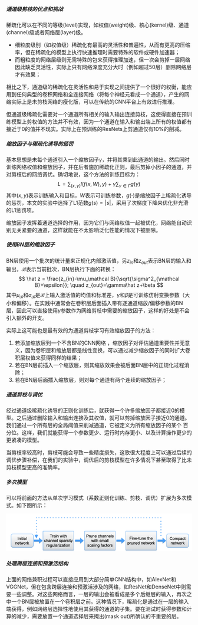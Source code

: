 ##### 通道级剪枝的优点和挑战

稀疏化可以在不同的等级(level)实现，如权值(weight)级、核心(kernel)级、通道(channel)级或者网络层(layer)级。

- 细粒度级别（如权值级）稀疏化有最高的灵活性和普遍性，从而有更高的压缩率，但在稀疏化的模型上执行快速推理时需要特殊的软件或硬件加速器；
- 而粗粒度的网络层级则无需特殊的包来获得推理加速，但一次会剪掉一层网络因此缺乏灵活性，实际上只有网络深度充分大时（例如超过50层）删除网络层才有效果；

相比之下，通道级的稀疏化在灵活性和易于实现之间提供了一个很好的权衡，能应用到任何典型的卷积网络和全连接网络（将每个神经元看成一个通道），产生的网络实际上是未剪枝网络的瘦化版，可以在传统的CNN平台上有效进行推理。

但通道级稀疏化需要对一个通道所有相关的输入输出连接剪枝，这使得直接在预训练模型上剪权值的方法并不有效，因为一个通道在输入和输出端上所有的权值都有接近于0的值并不现实。实际上在预训练的ResNets上剪通道仅有10%的削减。

##### 缩放因子与稀疏化诱导的惩罚

基本思想是未每个通道引入一个缩放因子$\gamma$，并将其乘到此通道的输出。然后同时训练网络权值和缩放因子，并在后者施加稀疏化正则，最后剪掉小因子的通道，并对剪枝后的网络调优。确切地说，这个方法的训练目标为：
$$
L = \sum_{(x,y)} l\left( f(x,W), y \right) + \gamma\sum_{\gamma\in\Gamma} g(\gamma)
$$
其中$(x,y)$表示训练输入和目标，$W$表示可训练参数，$g(\cdot)$是缩放因子上稀疏化诱导的惩罚，本文的实验中选择了L1范数$g(s)=|s|$，采用了次梯度下降来优化非光滑的L1惩罚项。

缩放因子发挥着通道选择的作用，因为它们与网络权值一起被优化，网络能自动识别无关紧要的通道，这样就能在不太影响泛化性能的情况下被删除。

##### 使用BN层的缩放因子

BN层使用一个批次的统计量来正规化内部激活值，另$z_{in}$和$z_{out}$表示BN层的输入和输出，$\mathcal B$表示当前批次，BN层执行下面的转换：
$$
\hat z = \frac{z_{in}-\mu_\mathcal B}{\sqrt{\sigma^2_{\mathcal B}+\epsilon}}; \quad z_{out}=\gamma\hat z+\beta
$$
其中$\mu_{\mathcal B}$和$\sigma_{\mathcal B}$是$\mathcal B$上输入激活值的均值和标准差，$\gamma$和$\beta$是可训练仿射变换参数（大小和偏移）。在实践中通常会在卷积层后面插入带有逐通道缩放/偏移参数的BN层，因此可以直接使用$\gamma$参数作为网络剪枝中需要的缩放因子，这样的好处是不会引入额外的开支。

实际上这可能也是最有效的为通道剪枝学习有效缩放因子的方法：

1. 若添加缩放层到一个不含BN的CNN网络 ，缩放因子对评估通道重要性并无意义，因为卷积层和缩放层都是线性变换，可以通过减少缩放因子的同时扩大卷积层权值来获得同样的结果；
2. 若在BN层前插入一个缩放层，则其缩放效果会被后面BN层中的正规化过程消除；
3. 若在BN层后面插入缩放层，则对每个通道有两个连续的缩放因子；

##### 通道剪枝与调优

经过通道级稀疏化诱导的正则化训练后，就获得一个许多缩放因子都接近0的模型。之后通过删除输入和输出连接及其权值，就可以剪掉缩放因子接近0的通道。我们通过一个所有层的全局阈值来削减通道，它被定义为所有缩放因子的某个 百分位。这样，我们就能获得一个参数更少、运行时内存更小、以及计算操作更少的更紧凑的模型。

当剪枝率较高时，剪枝可能会导致一些精度损失，这歌很大程度上可以通过后续的调优步骤补偿，在我们的实验中，调优后的剪枝模型在许多情况下甚至取得了比未剪枝模型更高的准确率。

##### 多次模型

可以将前面的方法从单次学习模式（系数正则化训练、剪枝、调优）扩展为多次模式。如下图所示：

<img src='multi-pass.png' />

##### 处理跨层连接和预激活结构

上面的网络兼职过程可以直接应用到大部分简单CNN结构中，如AlexNet和VGGNet，但在包含跨层连接和预激活涉及的网络，如ResNet和DenseNet中则需要一些调整。对这些网络而言，一层的输出会被看成是多个后继层的输入，再次之中一个BN层被放置在一个卷积层之前。这种情况下，稀疏化是通过在一层的输入端获得，例如网络层选择性地使用其获得的通道的子集。要在测试时获得参数和计算的减少，需要放置一个通道选择层来掩出(mask out)所确认的不重要的层。